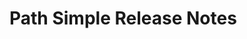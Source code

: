 <!-- Release notes authoring guidelines: http://keepachangelog.com/ -->

# Path Simple Release Notes

<!-- ## [Unreleased] -->

<!--## [VERSION] - [RELEASE_DATE]-->
